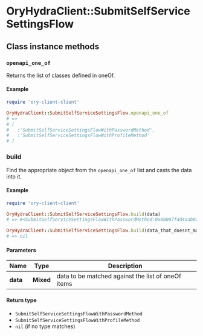 # OryHydraClient::SubmitSelfServiceSettingsFlow

## Class instance methods

### `openapi_one_of`

Returns the list of classes defined in oneOf.

#### Example

```ruby
require 'ory-client-client'

OryHydraClient::SubmitSelfServiceSettingsFlow.openapi_one_of
# =>
# [
#   :'SubmitSelfServiceSettingsFlowWithPasswordMethod',
#   :'SubmitSelfServiceSettingsFlowWithProfileMethod'
# ]
```

### build

Find the appropriate object from the `openapi_one_of` list and casts the data into it.

#### Example

```ruby
require 'ory-client-client'

OryHydraClient::SubmitSelfServiceSettingsFlow.build(data)
# => #<SubmitSelfServiceSettingsFlowWithPasswordMethod:0x00007fdd4aab02a0>

OryHydraClient::SubmitSelfServiceSettingsFlow.build(data_that_doesnt_match)
# => nil
```

#### Parameters

| Name | Type | Description |
| ---- | ---- | ----------- |
| **data** | **Mixed** | data to be matched against the list of oneOf items |

#### Return type

- `SubmitSelfServiceSettingsFlowWithPasswordMethod`
- `SubmitSelfServiceSettingsFlowWithProfileMethod`
- `nil` (if no type matches)

